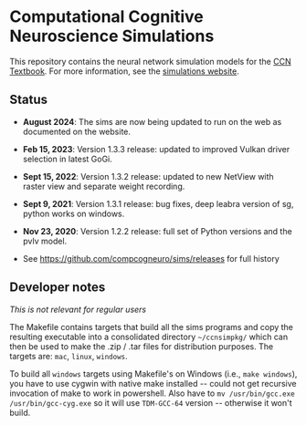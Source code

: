 # Computational Cognitive Neuroscience Simulations

This repository contains the neural network simulation models for the [CCN Textbook](https://compcogneuro.org). For more information, see the [simulations website](https://compcogneuro.org/simulations).

## Status

* **August 2024**: The sims are now being updated to run on the web as documented on the website.

* **Feb 15, 2023**: Version 1.3.3 release: updated to improved Vulkan driver selection in latest GoGi.

* **Sept 15, 2022**: Version 1.3.2 release: updated to new NetView with raster view and separate weight recording.

* **Sept 9, 2021**: Version 1.3.1 release: bug fixes, deep leabra version of sg, python works on windows.

* **Nov 23, 2020**: Version 1.2.2 release: full set of Python versions and the pvlv model.

* See https://github.com/compcogneuro/sims/releases for full history

## Developer notes

*This is not relevant for regular users*

The Makefile contains targets that build all the sims programs and copy the resulting executable into a consolidated directory `~/ccnsimpkg/` which can then be used to make the .zip / .tar files for distribution purposes.  The targets are: `mac`, `linux`, `windows`.

To build all `windows` targets using Makefile's on Windows (i.e., `make windows`), you have to use cygwin with native make installed -- could not get recursive invocation of make to work in powershell.  Also have to `mv /usr/bin/gcc.exe /usr/bin/gcc-cyg.exe` so it will use `TDM-GCC-64` version -- otherwise it won't build.
